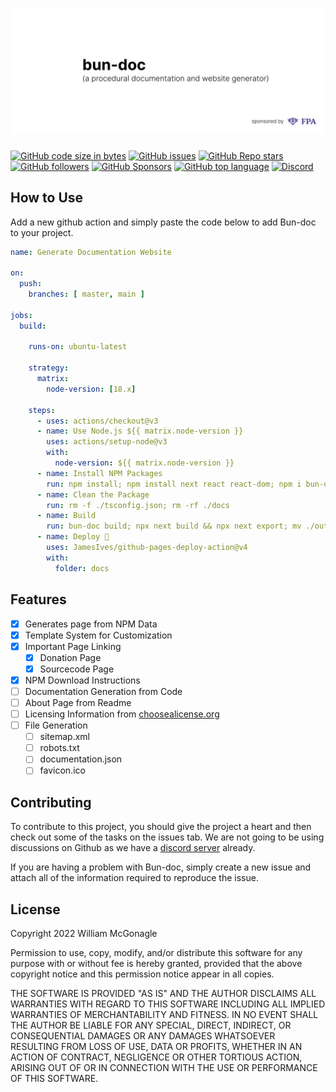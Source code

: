 # ![Bun-doc](https://raw.githubusercontent.com/William-McGonagle/bun-doc/c8be8454f3686ddfb5c7e84b51fa847c4cbde824/.github/media/cover.svg)

[![GitHub code size in bytes](https://img.shields.io/github/languages/code-size/william-mcgonagle/bun-doc)](https://github.com/william-mcgonagle/bun-doc)
[![GitHub issues](https://img.shields.io/github/issues/william-mcgonagle/bun-doc)](https://github.com/william-mcgonagle/bun-doc/issues)
[![GitHub Repo stars](https://img.shields.io/github/stars/william-mcgonagle/bun-doc?color=green)](https://github.com/william-mcgonagle/bun-doc)
[![GitHub followers](https://img.shields.io/github/followers/william-mcgonagle?color=red)](https://github.com/william-mcgonagle)
[![GitHub Sponsors](https://img.shields.io/github/sponsors/fairfield-programming?color=orange)](https://github.com/fairfield-programming)
[![GitHub top language](https://img.shields.io/github/languages/top/william-mcgonagle/bun-doc?color=purple)](https://github.com/william-mcgonagle/bun-doc)
[![Discord](https://img.shields.io/discord/928056769983447090)](https://discord.gg/qtu2MXGhcf)

## How to Use

Add a new github action and simply paste the code below to add Bun-doc to your project.

```yaml
name: Generate Documentation Website

on:
  push:
    branches: [ master, main ]

jobs:
  build:

    runs-on: ubuntu-latest

    strategy:
      matrix:
        node-version: [18.x]

    steps:
      - uses: actions/checkout@v3
      - name: Use Node.js ${{ matrix.node-version }}
        uses: actions/setup-node@v3
        with:
          node-version: ${{ matrix.node-version }}
      - name: Install NPM Packages
        run: npm install; npm install next react react-dom; npm i bun-doc -g
      - name: Clean the Package
        run: rm -f ./tsconfig.json; rm -rf ./docs
      - name: Build
        run: bun-doc build; npx next build && npx next export; mv ./out ./docs
      - name: Deploy 🚀
        uses: JamesIves/github-pages-deploy-action@v4
        with:
          folder: docs
```

## Features

- [x] Generates page from NPM Data
- [x] Template System for Customization
- [x] Important Page Linking
  - [x] Donation Page
  - [x] Sourcecode Page
- [x] NPM Download Instructions
- [ ] Documentation Generation from Code
- [ ] About Page from Readme
- [ ] Licensing Information from [choosealicense.org](https://choosealicense.org)
- [ ] File Generation
  - [ ] sitemap.xml
  - [ ] robots.txt
  - [ ] documentation.json
  - [ ] favicon.ico

## Contributing

To contribute to this project, you should give the project a heart and then check out some of the tasks on the issues tab. We are not going to be using discussions on Github as we have a [discord server](https://discord.gg/qtu2MXGhcf) already.

If you are having a problem with Bun-doc, simply create a new issue and attach all of the information required to reproduce the issue.

## License

Copyright 2022 William McGonagle

Permission to use, copy, modify, and/or distribute this software for any purpose with or without fee is hereby granted, provided that the above copyright notice and this permission notice appear in all copies.

THE SOFTWARE IS PROVIDED "AS IS" AND THE AUTHOR DISCLAIMS ALL WARRANTIES WITH REGARD TO THIS SOFTWARE INCLUDING ALL IMPLIED WARRANTIES OF MERCHANTABILITY AND FITNESS. IN NO EVENT SHALL THE AUTHOR BE LIABLE FOR ANY SPECIAL, DIRECT, INDIRECT, OR CONSEQUENTIAL DAMAGES OR ANY DAMAGES WHATSOEVER RESULTING FROM LOSS OF USE, DATA OR PROFITS, WHETHER IN AN ACTION OF CONTRACT, NEGLIGENCE OR OTHER TORTIOUS ACTION, ARISING OUT OF OR IN CONNECTION WITH THE USE OR PERFORMANCE OF THIS SOFTWARE.
